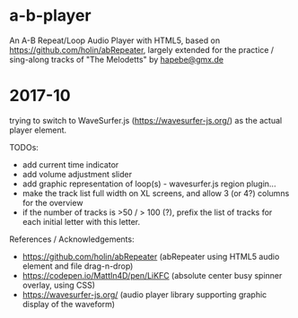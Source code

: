 a-b-player
==========

An A-B Repeat/Loop Audio Player with HTML5, based on 
https://github.com/holin/abRepeater, largely extended 
for the practice / sing-along tracks of "The Melodetts" 
by hapebe@gmx.de

2017-10 
=======
trying to switch to WaveSurfer.js 
(https://wavesurfer-js.org/) as the actual player 
element.

TODOs:
* add current time indicator
* add volume adjustment slider
* add graphic representation of loop(s) - wavesurfer.js region plugin...
* make the track list full width on XL screens, and allow 3 (or 4?) columns for the overview
* if the number of tracks is >50 / > 100 (?), prefix the list of tracks for each initial letter with this letter.


References / Acknowledgements:
* https://github.com/holin/abRepeater (abRepeater using HTML5 audio element and file drag-n-drop)
* https://codepen.io/MattIn4D/pen/LiKFC (absolute center busy spinner overlay, using CSS)
* https://wavesurfer-js.org/ (audio player library supporting graphic display of the waveform)
